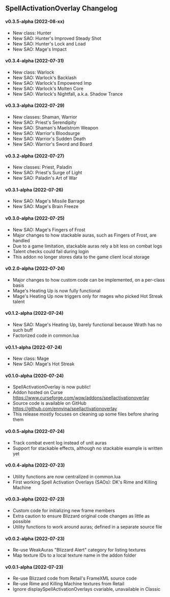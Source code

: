 ## SpellActivationOverlay Changelog

#### v0.3.5-alpha (2022-08-xx)

- New class: Hunter
- New SAO: Hunter's Improved Steady Shot
- New SAO: Hunter's Lock and Load
- New SAO: Mage's Impact

#### v0.3.4-alpha (2022-07-31)

- New class: Warlock
- New SAO: Warlock's Backlash
- New SAO: Warlock's Empowered Imp
- New SAO: Warlock's Molten Core
- New SAO: Warlock's Nightfall, a.k.a. Shadow Trance

#### v0.3.3-alpha (2022-07-29)

- New classes: Shaman, Warrior
- New SAO: Priest's Serendipity
- New SAO: Shaman's Maelstrom Weapon
- New SAO: Warrior's Bloodsurge
- New SAO: Warrior's Sudden Death
- New SAO: Warrior's Sword and Board

#### v0.3.2-alpha (2022-07-27)

- New classes: Priest, Paladin
- New SAO: Priest's Surge of Light
- New SAO: Paladin's Art of War

#### v0.3.1-alpha (2022-07-26)

- New SAO: Mage's Missile Barrage
- New SAO: Mage's Brain Freeze

#### v0.3.0-alpha (2022-07-25)

- New SAO: Mage's Fingers of Frost
- Major changes to how stackable auras, such as Fingers of Frost, are handled
- Due to a game limitation, stackable auras rely a bit less on combat logs
- Talent checks could fail during login
- This addon no longer stores data to the game client local storage

#### v0.2.0-alpha (2022-07-24)

- Major changes to how custom code can be implemented, on a per-class basis
- Mage's Heating Up is now fully functional
- Mage's Heating Up now triggers only for mages who picked Hot Streak talent

#### v0.1.2-alpha (2022-07-24)

- New SAO: Mage's Heating Up, barely functional because Wrath has no such buff
- Factorized code in common.lua

#### v0.1.1-alpha (2022-07-24)

- New class: Mage
- New SAO: Mage's Hot Streak

#### v0.1.0-alpha (2020-07-24)

- SpellActivationOverlay is now public!
- Addon hosted on Curse https://www.curseforge.com/wow/addons/spellactivationoverlay
- Source code is available on GitHub https://github.com/ennvina/spellactivationoverlay
- This release mostly focuses on cleaning up some files before sharing them

#### v0.0.5-alpha (2022-07-24)

- Track combat event log instead of unit auras
- Support for stackable effects, although no stackable example is written yet

#### v0.0.4-alpha (2022-07-23)

- Utility functions are now centralized in common.lua
- First working Spell Activation Overlays (SAOs): DK's Rime and Killing Machine

#### v0.0.3-alpha (2022-07-23)

- Custom code for initializing new frame members
- Extra caution to ensure Blizzard original code changes as little as possible
- Utility functions to work around auras; defined in a separate source file

#### v0.0.2-alpha (2022-07-23)

- Re-use WeakAuras "Blizzard Alert" category for listing textures
- Map texture IDs to a local texture name in the addon folder

#### v0.0.1-alpha (2022-07-23)

- Re-use Blizzard code from Retail's FrameXML source code
- Re-use Rime and Killing Machine textures from Retail
- Ignore displaySpellActivationOverlays cvariable, unavailable in Classic
